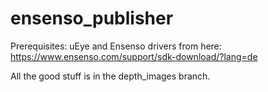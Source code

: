 # ensenso_publisher

Prerequisites:
uEye and Ensenso drivers from here: https://www.ensenso.com/support/sdk-download/?lang=de

All the good stuff is in the depth_images branch.
